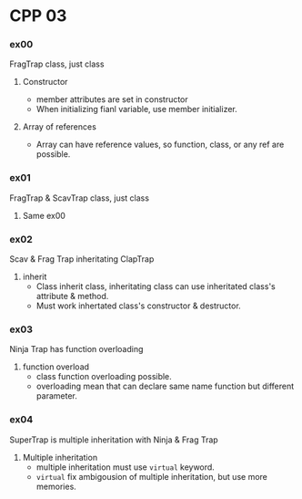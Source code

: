 # CPP 03

### ex00
FragTrap class, just class

1. Constructor
	- member attributes are set in constructor
	- When initializing fianl variable, use member initializer.

2. Array of references
	- Array can have reference values, so function, class, or any ref are possible.

### ex01
FragTrap & ScavTrap class, just class

1. Same ex00

### ex02
Scav & Frag Trap inheritating ClapTrap

1. inherit
	- Class inherit class, inheritating class can use inheritated class's attribute & method.
	- Must work inhertated class's constructor & destructor.
	
### ex03
Ninja Trap has function overloading

1. function overload
	- class function overloading possible.
	- overloading mean that can declare same name function but different parameter.

### ex04
SuperTrap is multiple inheritation with Ninja & Frag Trap

1. Multiple inheritation
	- multiple inheritation must use `virtual` keyword.
	- `virtual` fix ambigousion of multiple inheritation, but use more memories.